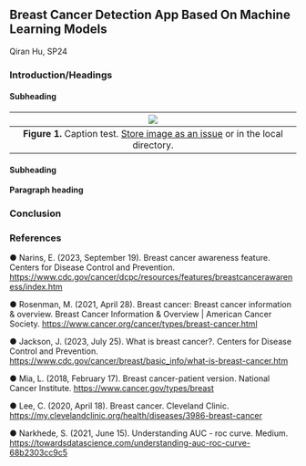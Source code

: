 ## Breast Cancer Detection App Based On Machine Learning Models
Qiran Hu, SP24

### Introduction/Headings    

[Comment_1]: <> (begin your text here)


[Comment_2]: <> (An example of a reference in paper text, cite in Reference list -- see Comment 8)

#### Subheading
[Comment_3]: <> (begin your text here)

| ![](https://github.com/Edward-H26/Project-Management_Qiran/blob/main/Final%20Papers/KMeans.png) | 
| :--: |
| <b>Figure 1.</b> Caption test. [Store image as an issue](https://github.com/OREL-group/Project-Management/issues/279) or in the local directory. |   

[Comment_4]: <> (Insert Figure with caption here)

#### Subheading     

[Comment_5]: <> (begin your text here)

__Paragraph heading__         

[Comment_6]: <> (begin your text two spaces after the last underscore in the previous line)


### Conclusion      

[Comment_7]: <> (begin your text here)


### References     

● Narins, E. (2023, September 19). Breast cancer awareness feature. Centers for Disease Control and Prevention.
https://www.cdc.gov/cancer/dcpc/resources/features/breastcancerawareness/index.htm

● Rosenman, M. (2021, April 28). Breast cancer: Breast cancer information & overview. Breast Cancer Information & Overview | American Cancer Society. https://www.cancer.org/cancer/types/breast-cancer.html

● Jackson, J. (2023, July 25). What is breast cancer?. Centers for Disease Control and Prevention. https://www.cdc.gov/cancer/breast/basic_info/what-is-breast-cancer.htm 

● Mia, L. (2018, February 17). Breast cancer-patient version. National Cancer Institute. https://www.cancer.gov/types/breast 

● Lee, C. (2020, April 18). Breast cancer. Cleveland Clinic. https://my.clevelandclinic.org/health/diseases/3986-breast-cancer 

● Narkhede, S. (2021, June 15). Understanding AUC - roc curve. Medium. https://towardsdatascience.com/understanding-auc-roc-curve-68b2303cc9c5 
